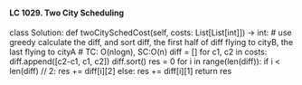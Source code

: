 #### LC 1029. Two City Scheduling
class Solution:
    def twoCitySchedCost(self, costs: List[List[int]]) -> int:
        # use greedy calculate the diff, and sort diff, the first half of diff flying to cityB, the last flying to cityA
        # TC: O(nlogn), SC:O(n)
        diff = []
        for c1, c2 in costs:
            diff.append([c2-c1, c1, c2])
        diff.sort()
        res = 0
        for i in range(len(diff)):
            if i < len(diff) // 2:
                res += diff[i][2]
            else:
                res += diff[i][1]
        return res
